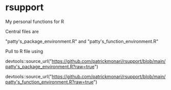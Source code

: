 # rsupport
My personal functions for R

Central files are 

"patty's_package_environment.R" and "patty's_function_environment.R"

Pull to R file using

devtools::source_url("https://github.com/patrickmonari/rsupport/blob/main/patty's_package_environment.R?raw=true")

devtools::source_url("https://github.com/patrickmonari/rsupport/blob/main/patty's_function_environment.R?raw=true")
